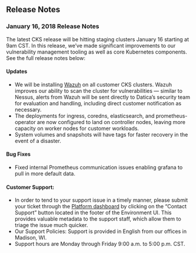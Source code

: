 ## Release Notes

### January 16, 2018 Release Notes

The latest CKS release will be hitting staging clusters January 16 starting at 9am CST. In this release, we’ve made significant improvements to our vulnerability management tooling as well as core Kubernetes components. See the full release notes below:

#### Updates

- We will be installing [Wazuh](https://wazuh.com/) on all customer CKS clusters. Wazuh improves our ability to scan the cluster for vulnerabilities — similar to Nessus, alerts from Wazuh will be sent directly to Datica’s security team for evaluation and handling, including direct customer notification as necessary.
- The deployments for ingress, coredns, elasticsearch, and prometheus-operator are now configured to land on controller nodes, leaving more capacity on worker nodes for customer workloads.
- System volumes and snapshots will have tags for faster recovery in the event of a disaster.

#### Bug Fixes

- Fixed internal Prometheus communication issues enabling grafana to pull in more default data.

#### Customer Support:

- In order to tend to your support issue in a timely manner, please submit your ticket through the [Platform dashboard](https://product.datica.com) by clicking on the “Contact Support” button located in the footer of the Environment UI. This provides valuable metadata to the support staff, which allow them to triage the issue much quicker.
- Our Support Policies: Support is provided in English from our offices in Madison, WI.
- Support hours are Monday through Friday 9:00 a.m. to 5:00 p.m. CST.